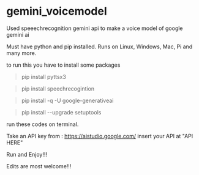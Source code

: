 # gemini_voicemodel
Used speeechrecognition gemini api to make a voice model of google gemini ai

Must have python and pip installed.
Runs on Linux, Windows, Mac, Pi and many more.

to run this you have to install some packages

> pip install pyttsx3

> pip install speechrecogintion

> pip install -q -U google-generativeai
>

> pip install --upgrade setuptools

run these codes on terminal.

Take an API key from : https://aistudio.google.com/
insert your API at "API HERE"

Run and Enjoy!!!

Edits are most welcome!!!
